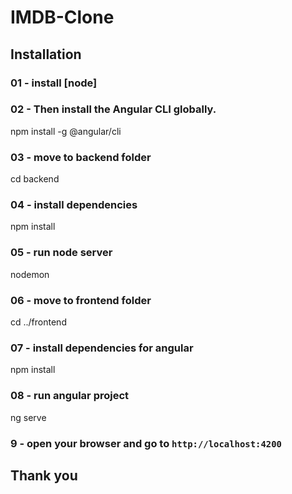 # IMDB-Clone


## Installation

### 01 - install [node]

### 02 - Then install the Angular CLI globally.
npm install -g @angular/cli

### 03 - move to backend folder
cd backend

### 04 - install dependencies
npm install

### 05 - run node server
nodemon

### 06 - move to frontend folder
cd ../frontend

### 07 - install dependencies for angular
npm install

### 08 - run angular project
ng serve

### 9 - open your browser and go to ``` http://localhost:4200 ```

## Thank you

